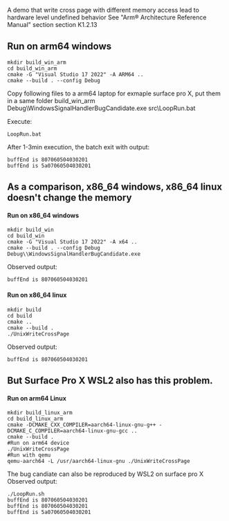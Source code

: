 A demo that write cross page with different memory access lead to hardware level undefined behavior
See "Arm® Architecture Reference Manual" section section K1.2.13

## Run on arm64 windows
```shell
mkdir build_win_arm
cd build_win_arm
cmake -G "Visual Studio 17 2022" -A ARM64 ..
cmake --build . --config Debug
```
Copy following files to a arm64 laptop for exmaple surface pro X, put them in a same folder
build_win_arm Debug\\WindowsSignalHandlerBugCandidate.exe
src\LoopRun.bat

Execute:
```
LoopRun.bat
```
After 1-3min execution, the batch exit with output:
```
buffEnd is 807060504030201
buffEnd is 5a07060504030201
```

## As a comparison, x86_64 windows, x86_64 linux doesn't change the memory
#### Run on x86_64 windows
```shell
mkdir build_win
cd build_win
cmake -G "Visual Studio 17 2022" -A x64 ..
cmake --build . --config Debug
Debug\\WindowsSignalHandlerBugCandidate.exe
```
Observed output:
```shell
buffEnd is 807060504030201
```

#### Run on x86_64 linux
```shell
mkdir build
cd build
cmake ..
cmake --build .
./UnixWriteCrossPage
```
Observed output:
```shell
buffEnd is 807060504030201
```

## But Surface Pro X WSL2 also has this problem.
#### Run on arm64 Linux 
```shell
mkdir build_linux_arm
cd build_linux_arm
cmake -DCMAKE_CXX_COMPILER=aarch64-linux-gnu-g++ -DCMAKE_C_COMPILER=aarch64-linux-gnu-gcc ..
cmake --build .
#Run on arm64 device
./UnixWriteCrossPage
#Run with qemu
qemu-aarch64 -L /usr/aarch64-linux-gnu ./UnixWriteCrossPage
```
The bug candiate can also be reproduced by WSL2 on surface pro X
Observed output:
```shell
./LoopRun.sh
buffEnd is 807060504030201
buffEnd is 807060504030201
buffEnd is 5a07060504030201
```